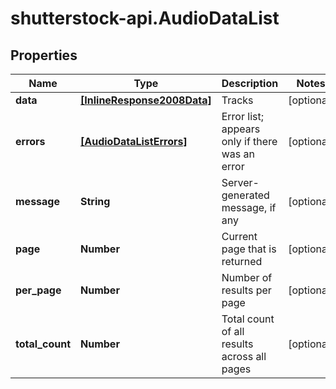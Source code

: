 # shutterstock-api.AudioDataList

## Properties
Name | Type | Description | Notes
------------ | ------------- | ------------- | -------------
**data** | [**[InlineResponse2008Data]**](InlineResponse2008Data.md) | Tracks | [optional] 
**errors** | [**[AudioDataListErrors]**](AudioDataListErrors.md) | Error list; appears only if there was an error | [optional] 
**message** | **String** | Server-generated message, if any | [optional] 
**page** | **Number** | Current page that is returned | [optional] 
**per_page** | **Number** | Number of results per page | [optional] 
**total_count** | **Number** | Total count of all results across all pages | [optional] 


